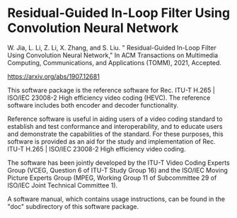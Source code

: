 # Residual-Guided In-Loop Filter Using Convolution Neural Network

W. Jia, L. Li, Z. Li, X. Zhang, and S. Liu. " Residual-Guided In-Loop Filter Using Convolution Neural Network," In ACM Transactions on Multimedia Computing, Communications, and Applications (TOMM), 2021, Accepted.

https://arxiv.org/abs/1907.12681

This software package is the reference software for Rec. ITU-T H.265 | ISO/IEC 23008-2 High efficiency video coding (HEVC). The reference software includes both encoder and decoder functionality.

Reference software is useful in aiding users of a video coding standard to establish and test conformance and interoperability, and to educate users and demonstrate the capabilities of the standard. For these purposes, this software is provided as an aid for the study and implementation of Rec. ITU-T H.265 | ISO/IEC 23008-2 High efficiency video coding.

The software has been jointly developed by the ITU-T Video Coding Experts Group (VCEG, Question 6 of ITU-T Study Group 16) and the ISO/IEC Moving Picture Experts Group (MPEG, Working Group 11 of Subcommittee 29 of ISO/IEC Joint Technical Committee 1).

A software manual, which contains usage instructions, can be found in the "doc" subdirectory of this software package.
